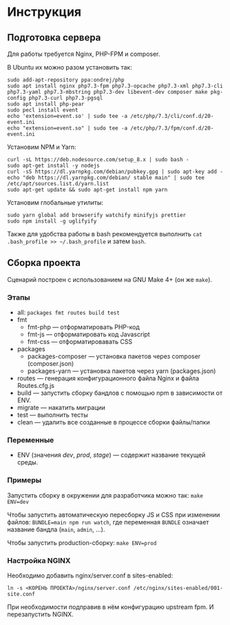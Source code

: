 # Инструкция

## Подготовка сервера
Для работы требуется Nginx, PHP-FPM и composer.

В Ubuntu их можно разом установить так:
```
sudo add-apt-repository ppa:ondrej/php
sudo apt install nginx php7.3-fpm php7.3-opcache php7.3-xml php7.3-cli php7.3-yaml php7.3-mbstring php7.3-dev libevent-dev composer make pkg-config php7.3-curl php7.3-pgsql
sudo apt install php-pear 
sudo pecl install event 
echo 'extension=event.so' | sudo tee -a /etc/php/7.3/cli/conf.d/20-event.ini
echo "extension=event.so" | sudo tee -a /etc/php/7.3/fpm/conf.d/20-event.ini
```

Установим NPM и Yarn:
```
curl -sL https://deb.nodesource.com/setup_8.x | sudo bash -
sudo apt-get install -y nodejs
curl -sS https://dl.yarnpkg.com/debian/pubkey.gpg | sudo apt-key add -
echo "deb https://dl.yarnpkg.com/debian/ stable main" | sudo tee /etc/apt/sources.list.d/yarn.list
sudo apt-get update && sudo apt-get install npm yarn
```

Установим глобальные утилиты:
```
sudo yarn global add browserify watchify minifyjs prettier
sudo npm install -g uglifyify
```

Также для удобства работы в bash рекомендуется выполнить `cat .bash_profile >> ~/.bash_profile` и затем `bash`. 

## Сборка проекта

Сценарий построен с использованием на GNU Make 4+ (он же `make`).
 
### Этапы
* all: `packages fmt routes build test`
* fmt
    * fmt-php — отформатировать PHP-код
    * fmt-js — отформатировать код Javascript
    * fmt-css — отформатировавать CSS
* packages
    * packages-composer — установка пакетов через composer (composer.json)
    * packages-yarn — установка пакетов через yarn (packages.json)
* routes — генерация конфигурационного файла Nginx и файла Routes.cfg.js
* build — запустить сборку бандлов с помощью npm в зависимости от ENV.
* migrate — накатить миграции
* test — выполнить тесты 
* clean — удалить все созданные в процессе сборки файлы/папки

### Переменные
* ENV (значения _dev_, _prod_, _stage_) — содержит название текущей среды.


### Примеры
 
Запустить сборку в окружении для разработчика можно так:  `make ENV=dev`

Чтобы запустить автоматическую пересборку JS и CSS при изменении файлов: `BUNDLE=main npm run watch`,
где переменная `BUNDLE` означает название бандла (`main`, `admin`, ...).

Чтобы запустить production-сборку: `make ENV=prod`


### Настройка NGINX

Необходимо добавить nginx/server.conf в sites-enabled: 

`ln -s <КОРЕНЬ ПРОЕКТА>/nginx/server.conf /etc/nginx/sites-enabled/001-site.conf`

При необходимости подправив в нём конфигурацию upstream fpm. И перезапустить NGINX.
